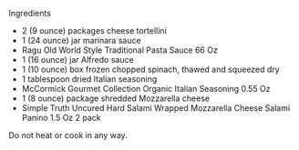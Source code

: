 Ingredients


* 2 (9 ounce) packages cheese tortellini
* 1 (24 ounce) jar marinara sauce
* Ragu Old World Style Traditional Pasta Sauce 66 Oz
* 1 (16 ounce) jar Alfredo sauce
* 1 (10 ounce) box frozen chopped spinach, thawed and squeezed dry
* 1 tablespoon dried Italian seasoning
* McCormick Gourmet Collection Organic Italian Seasoning 0.55 Oz
* 1 (8 ounce) package shredded Mozzarella cheese
* Simple Truth Uncured Hard Salami Wrapped Mozzarella Cheese Salami Panino 1.5 Oz 2 pack

Do not heat or cook in any way.
